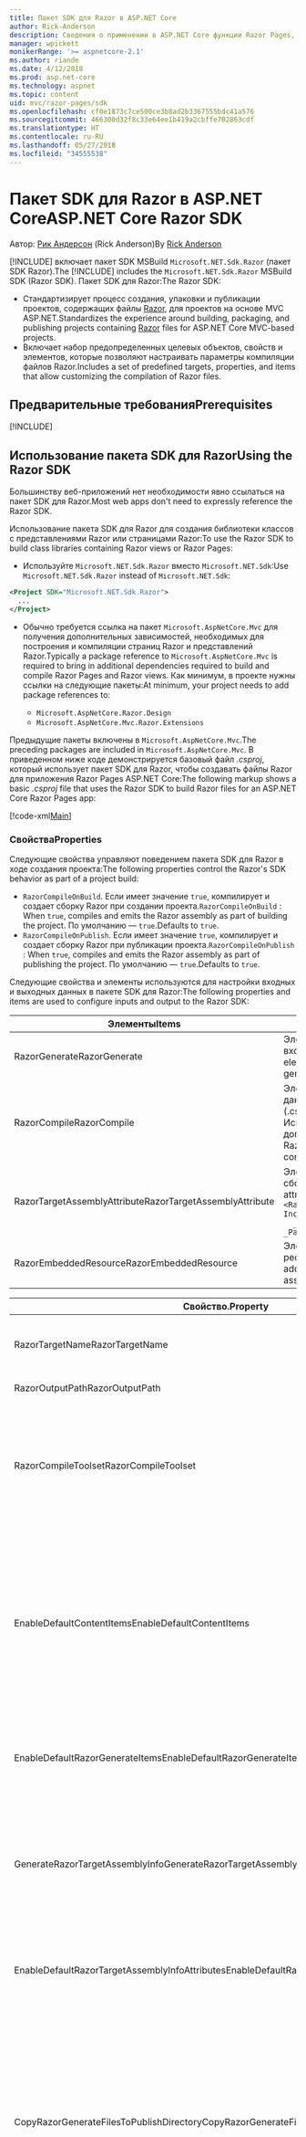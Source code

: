 ```yaml
---
title: Пакет SDK для Razor в ASP.NET Core
author: Rick-Anderson
description: Сведения о применении в ASP.NET Core функции Razor Pages, которая делает создание кодов сценариев для страниц проще и эффективнее по сравнению с MVC.
manager: wpickett
monikerRange: '>= aspnetcore-2.1'
ms.author: riande
ms.date: 4/12/2018
ms.prod: asp.net-core
ms.technology: aspnet
ms.topic: content
uid: mvc/razor-pages/sdk
ms.openlocfilehash: cf0e1873c7ce500ce3b8ad2b3367555bdc41a576
ms.sourcegitcommit: 466300d32f8c33e64ee1b419a2cbffe702863cdf
ms.translationtype: HT
ms.contentlocale: ru-RU
ms.lasthandoff: 05/27/2018
ms.locfileid: "34555538"
---
```

# <a name="aspnet-core-razor-sdk"></a><span data-ttu-id="c0fb3-103">Пакет SDK для Razor в ASP.NET Core</span><span class="sxs-lookup"><span data-stu-id="c0fb3-103">ASP.NET Core Razor SDK</span></span>

<span data-ttu-id="c0fb3-104">Автор: [Рик Андерсон](https://twitter.com/RickAndMSFT) (Rick Anderson)</span><span class="sxs-lookup"><span data-stu-id="c0fb3-104">By [Rick Anderson](https://twitter.com/RickAndMSFT)</span></span>

<span data-ttu-id="c0fb3-105">[!INCLUDE[](~/includes/2.1-SDK.md)] включает пакет SDK MSBuild `Microsoft.NET.Sdk.Razor` (пакет SDK Razor).</span><span class="sxs-lookup"><span data-stu-id="c0fb3-105">The [!INCLUDE[](~/includes/2.1-SDK.md)] includes the `Microsoft.NET.Sdk.Razor` MSBuild SDK (Razor SDK).</span></span> <span data-ttu-id="c0fb3-106">Пакет SDK для Razor:</span><span class="sxs-lookup"><span data-stu-id="c0fb3-106">The Razor SDK:</span></span>

* <span data-ttu-id="c0fb3-107">Стандартизирует процесс создания, упаковки и публикации проектов, содержащих файлы [Razor](xref:mvc/views/razor), для проектов на основе MVC ASP.NET.</span><span class="sxs-lookup"><span data-stu-id="c0fb3-107">Standardizes the experience around building, packaging, and publishing projects containing [Razor](xref:mvc/views/razor) files for ASP.NET Core MVC-based projects.</span></span>
* <span data-ttu-id="c0fb3-108">Включает набор предопределенных целевых объектов, свойств и элементов, которые позволяют настраивать параметры компиляции файлов Razor.</span><span class="sxs-lookup"><span data-stu-id="c0fb3-108">Includes a set of predefined targets, properties, and items that allow customizing the compilation of Razor files.</span></span>

## <a name="prerequisites"></a><span data-ttu-id="c0fb3-109">Предварительные требования</span><span class="sxs-lookup"><span data-stu-id="c0fb3-109">Prerequisites</span></span>

[!INCLUDE[](~/includes/2.1-SDK.md)]

## <a name="using-the-razor-sdk"></a><span data-ttu-id="c0fb3-110">Использование пакета SDK для Razor</span><span class="sxs-lookup"><span data-stu-id="c0fb3-110">Using the Razor SDK</span></span>

<span data-ttu-id="c0fb3-111">Большинству веб-приложений нет необходимости явно ссылаться на пакет SDK для Razor.</span><span class="sxs-lookup"><span data-stu-id="c0fb3-111">Most web apps don't need to expressly reference the Razor SDK.</span></span> 

<span data-ttu-id="c0fb3-112">Использование пакета SDK для Razor для создания библиотеки классов с представлениями Razor или страницами Razor:</span><span class="sxs-lookup"><span data-stu-id="c0fb3-112">To use the Razor SDK to build class libraries containing Razor views or Razor Pages:</span></span>

* <span data-ttu-id="c0fb3-113">Используйте `Microsoft.NET.Sdk.Razor` вместо `Microsoft.NET.Sdk`:</span><span class="sxs-lookup"><span data-stu-id="c0fb3-113">Use `Microsoft.NET.Sdk.Razor` instead of `Microsoft.NET.Sdk`:</span></span>
```xml
<Project SDK="Microsoft.NET.Sdk.Razor">
  ...
</Project>
```

* <span data-ttu-id="c0fb3-114">Обычно требуется ссылка на пакет `Microsoft.AspNetCore.Mvc` для получения дополнительных зависимостей, необходимых для построения и компиляции страниц Razor и представлений Razor.</span><span class="sxs-lookup"><span data-stu-id="c0fb3-114">Typically a package reference to `Microsoft.AspNetCore.Mvc` is required to bring in additional dependencies required to build and compile Razor Pages and Razor views.</span></span> <span data-ttu-id="c0fb3-115">Как минимум, в проекте нужны ссылки на следующие пакеты:</span><span class="sxs-lookup"><span data-stu-id="c0fb3-115">At minimum, your project needs to add package references to:</span></span>

    * `Microsoft.AspNetCore.Razor.Design` 
    * `Microsoft.AspNetCore.Mvc.Razor.Extensions`
    
 <span data-ttu-id="c0fb3-116">Предыдущие пакеты включены в `Microsoft.AspNetCore.Mvc`.</span><span class="sxs-lookup"><span data-stu-id="c0fb3-116">The preceding packages are included in `Microsoft.AspNetCore.Mvc`.</span></span> <span data-ttu-id="c0fb3-117">В приведенном ниже коде демонстрируется базовый файл *.csproj*, который использует пакет SDK для Razor, чтобы создавать файлы Razor для приложения Razor Pages ASP.NET Core:</span><span class="sxs-lookup"><span data-stu-id="c0fb3-117">The following markup shows a basic *.csproj* file that uses the Razor SDK to build Razor files for an ASP.NET Core Razor Pages app:</span></span>
    
 [!code-xml[Main](sdk/sample/RazorSDK.csproj)]

### <a name="properties"></a><span data-ttu-id="c0fb3-118">Свойства</span><span class="sxs-lookup"><span data-stu-id="c0fb3-118">Properties</span></span>

<span data-ttu-id="c0fb3-119">Следующие свойства управляют поведением пакета SDK для Razor в ходе создания проекта:</span><span class="sxs-lookup"><span data-stu-id="c0fb3-119">The following properties control the Razor's SDK behavior as part of a project build:</span></span>

* <span data-ttu-id="c0fb3-120">`RazorCompileOnBuild`. Если имеет значение `true`, компилирует и создает сборку Razor при создании проекта.</span><span class="sxs-lookup"><span data-stu-id="c0fb3-120">`RazorCompileOnBuild` : When `true`, compiles and emits the Razor assembly as part of building the project.</span></span> <span data-ttu-id="c0fb3-121">По умолчанию — `true`.</span><span class="sxs-lookup"><span data-stu-id="c0fb3-121">Defaults to `true`.</span></span>
* <span data-ttu-id="c0fb3-122">`RazorCompileOnPublish`. Если имеет значение `true`, компилирует и создает сборку Razor при публикации проекта.</span><span class="sxs-lookup"><span data-stu-id="c0fb3-122">`RazorCompileOnPublish` : When `true`, compiles and emits the Razor assembly as part of publishing the project.</span></span> <span data-ttu-id="c0fb3-123">По умолчанию — `true`.</span><span class="sxs-lookup"><span data-stu-id="c0fb3-123">Defaults to `true`.</span></span>

<span data-ttu-id="c0fb3-124">Следующие свойства и элементы используются для настройки входных и выходных данных в пакете SDK для Razor:</span><span class="sxs-lookup"><span data-stu-id="c0fb3-124">The following properties and items are used to configure inputs and output to the Razor SDK:</span></span>

| <span data-ttu-id="c0fb3-125">Элементы</span><span class="sxs-lookup"><span data-stu-id="c0fb3-125">Items</span></span>                                         | <span data-ttu-id="c0fb3-126">Описание:</span><span class="sxs-lookup"><span data-stu-id="c0fb3-126">Description</span></span>                                                                   |
| ------------                                  | -------------                                                                 |
| <span data-ttu-id="c0fb3-127">RazorGenerate</span><span class="sxs-lookup"><span data-stu-id="c0fb3-127">RazorGenerate</span></span>                                 | <span data-ttu-id="c0fb3-128">Элементы (файлы *.cshtml*), которые являются входными данными для целей создания кода.</span><span class="sxs-lookup"><span data-stu-id="c0fb3-128">Item elements (*.cshtml* files) that are inputs to code generation targets.</span></span> |
| <span data-ttu-id="c0fb3-129">RazorCompile</span><span class="sxs-lookup"><span data-stu-id="c0fb3-129">RazorCompile</span></span>                                  | <span data-ttu-id="c0fb3-130">Элементы (CS-файлы), которые являются входными данными для целей компиляции Razor.</span><span class="sxs-lookup"><span data-stu-id="c0fb3-130">Item elements (.cs files) that are inputs to  Razor compilation targets.</span></span> <span data-ttu-id="c0fb3-131">Используйте этот элемент ItemGroup, чтобы указать дополнительные файлы для компиляции в сборку Razor.</span><span class="sxs-lookup"><span data-stu-id="c0fb3-131">Use this ItemGroup to specify additional files to be compiled into the Razor assembly.</span></span> |
| <span data-ttu-id="c0fb3-132">RazorTargetAssemblyAttribute</span><span class="sxs-lookup"><span data-stu-id="c0fb3-132">RazorTargetAssemblyAttribute</span></span>                  | <span data-ttu-id="c0fb3-133">Элементы, используемые для создания атрибутов для сборки Razor.</span><span class="sxs-lookup"><span data-stu-id="c0fb3-133">Item elements used to code generate attributes for the Razor assembly.</span></span> <span data-ttu-id="c0fb3-134">Пример:</span><span class="sxs-lookup"><span data-stu-id="c0fb3-134">For example:</span></span>  <br />`<RazorAssemblyAttribute ` <br />  `Include="System.Reflection.AssemblyMetadataAttribute"`<br />`  _Parameter1="BuildSource" _Parameter2="https://docs.asp.net/">` |
| <span data-ttu-id="c0fb3-135">RazorEmbeddedResource</span><span class="sxs-lookup"><span data-stu-id="c0fb3-135">RazorEmbeddedResource</span></span>                         | <span data-ttu-id="c0fb3-136">Элементы, добавленные в качестве внедренных ресурсов к созданной сборке Razor</span><span class="sxs-lookup"><span data-stu-id="c0fb3-136">Item elements added as embedded resources to the generated Razor assembly</span></span> |

| <span data-ttu-id="c0fb3-137">Свойство.</span><span class="sxs-lookup"><span data-stu-id="c0fb3-137">Property</span></span>                                      | <span data-ttu-id="c0fb3-138">Описание:</span><span class="sxs-lookup"><span data-stu-id="c0fb3-138">Description</span></span>                                                                   |
| ------------                                  | -------------                                                                 |
| <span data-ttu-id="c0fb3-139">RazorTargetName</span><span class="sxs-lookup"><span data-stu-id="c0fb3-139">RazorTargetName</span></span>                               | <span data-ttu-id="c0fb3-140">Имя файла (без расширения) для сборки, созданной Razor.</span><span class="sxs-lookup"><span data-stu-id="c0fb3-140">File name (without extension) of the assembly produced by Razor.</span></span> | 
| <span data-ttu-id="c0fb3-141">RazorOutputPath</span><span class="sxs-lookup"><span data-stu-id="c0fb3-141">RazorOutputPath</span></span>                               | <span data-ttu-id="c0fb3-142">Выходной каталог Razor.</span><span class="sxs-lookup"><span data-stu-id="c0fb3-142">The Razor output directory.</span></span>                                      |
| <span data-ttu-id="c0fb3-143">RazorCompileToolset</span><span class="sxs-lookup"><span data-stu-id="c0fb3-143">RazorCompileToolset</span></span>                           | <span data-ttu-id="c0fb3-144">Используется для определения набора инструментов для построения сборки Razor.</span><span class="sxs-lookup"><span data-stu-id="c0fb3-144">Used to determine the toolset used to build the Razor assembly.</span></span> <span data-ttu-id="c0fb3-145">Допустимые значения: `Implicit` и `PrecompilationTool`.</span><span class="sxs-lookup"><span data-stu-id="c0fb3-145">Valid values are `Implicit`, , and `PrecompilationTool`.</span></span> |
| <span data-ttu-id="c0fb3-146">EnableDefaultContentItems</span><span class="sxs-lookup"><span data-stu-id="c0fb3-146">EnableDefaultContentItems</span></span>                     | <span data-ttu-id="c0fb3-147">При значении `true` включает определенные типы файлов, например файлы *.cshtml*, в качестве содержимого в проекте.</span><span class="sxs-lookup"><span data-stu-id="c0fb3-147">When `true`, includes certain file types, such as *.cshtml* files, as content in the project.</span></span> <span data-ttu-id="c0fb3-148">При ссылке через Microsoft.NET.Sdk.Web также включает все файлы в *wwwroot* и файлы конфигурации.</span><span class="sxs-lookup"><span data-stu-id="c0fb3-148">When referenced via Microsoft.NET.Sdk.Web, also includes all files under *wwwroot*, and config files.</span></span>         |
| <span data-ttu-id="c0fb3-149">EnableDefaultRazorGenerateItems</span><span class="sxs-lookup"><span data-stu-id="c0fb3-149">EnableDefaultRazorGenerateItems</span></span>               | <span data-ttu-id="c0fb3-150">При значении `true` включает файлы *.cshtml* из элементов `Content` в элементы `RazorGenerate`.</span><span class="sxs-lookup"><span data-stu-id="c0fb3-150">When `true`, includes *.cshtml* files from `Content` items in `RazorGenerate` items.</span></span> |
| <span data-ttu-id="c0fb3-151">GenerateRazorTargetAssemblyInfo</span><span class="sxs-lookup"><span data-stu-id="c0fb3-151">GenerateRazorTargetAssemblyInfo</span></span>               | <span data-ttu-id="c0fb3-152">При значении `true` создает файл *.cs* с атрибутами, заданными `RazorAssemblyAttribute`, и включает его в выходные данные компиляции.</span><span class="sxs-lookup"><span data-stu-id="c0fb3-152">When `true`, generates a *.cs* file containing attributes specified by `RazorAssemblyAttribute` and includes it in the compile output.</span></span> |
| <span data-ttu-id="c0fb3-153">EnableDefaultRazorTargetAssemblyInfoAttributes</span><span class="sxs-lookup"><span data-stu-id="c0fb3-153">EnableDefaultRazorTargetAssemblyInfoAttributes</span></span> | <span data-ttu-id="c0fb3-154">При значении `true` добавляет стандартный набор атрибутов сборки в `RazorAssemblyAttribute`.</span><span class="sxs-lookup"><span data-stu-id="c0fb3-154">When `true`, adds a default set of assembly attributes to `RazorAssemblyAttribute`.</span></span> |
| <span data-ttu-id="c0fb3-155">CopyRazorGenerateFilesToPublishDirectory</span><span class="sxs-lookup"><span data-stu-id="c0fb3-155">CopyRazorGenerateFilesToPublishDirectory</span></span>       | <span data-ttu-id="c0fb3-156">При значении `true` копирует элементы RazorGenerate (файлы *.cshtml*) в каталог публикации.</span><span class="sxs-lookup"><span data-stu-id="c0fb3-156">When `true`, copies RazorGenerate items (*.cshtml*) files to the publish directory.</span></span> <span data-ttu-id="c0fb3-157">Обычно опубликованному приложению не нужны файлы Razor, если они участвуют в компиляции во время сборки или публикации.</span><span class="sxs-lookup"><span data-stu-id="c0fb3-157">Typically Razor files are not needed for a published application if they participate in compilation at build-time or publish-time.</span></span> <span data-ttu-id="c0fb3-158">По умолчанию — `false`.</span><span class="sxs-lookup"><span data-stu-id="c0fb3-158">Defaults to `false`.</span></span> |
| <span data-ttu-id="c0fb3-159">CopyRefAssembliesToPublishDirectory</span><span class="sxs-lookup"><span data-stu-id="c0fb3-159">CopyRefAssembliesToPublishDirectory</span></span>            | <span data-ttu-id="c0fb3-160">При значении `true` копирует элементы базовой сборки в каталог публикации.</span><span class="sxs-lookup"><span data-stu-id="c0fb3-160">When `true`, copy reference assembly items to the publish directory.</span></span> <span data-ttu-id="c0fb3-161">Обычно опубликованному приложению не нужны базовые сборки, если компиляция Razor происходит во время сборки или публикации.</span><span class="sxs-lookup"><span data-stu-id="c0fb3-161">Typically reference assemblies are not needed for a published application if Razor compilation occurs at build-time or publish-time.</span></span> <span data-ttu-id="c0fb3-162">Установите значение `true`, если опубликованным приложениям требуется компиляция среды выполнения, например, в среде выполнения изменяются cshtml-файлы или используются встроенные представления.</span><span class="sxs-lookup"><span data-stu-id="c0fb3-162">Set to `true`, if your published application requires runtime compilation, for example, modifies cshtml files at runtime, or uses embedded views.</span></span> <span data-ttu-id="c0fb3-163">По умолчанию — `false`.</span><span class="sxs-lookup"><span data-stu-id="c0fb3-163">Defaults to `false`.</span></span> |
| <span data-ttu-id="c0fb3-164">IncludeRazorContentInPack</span><span class="sxs-lookup"><span data-stu-id="c0fb3-164">IncludeRazorContentInPack</span></span>                      | <span data-ttu-id="c0fb3-165">При значении `true` все элементы содержимого Razor (файлы *.cshtml*) будут помечены для включения в создаваемый пакет NuGet.</span><span class="sxs-lookup"><span data-stu-id="c0fb3-165">When `true`, all Razor content items (*.cshtml* files) will be marked for inclusion in the generated NuGet package.</span></span> <span data-ttu-id="c0fb3-166">По умолчанию — `false`.</span><span class="sxs-lookup"><span data-stu-id="c0fb3-166">Defaults to `false`.</span></span> |
| <span data-ttu-id="c0fb3-167">EmbedRazorGenerateSources</span><span class="sxs-lookup"><span data-stu-id="c0fb3-167">EmbedRazorGenerateSources</span></span> | <span data-ttu-id="c0fb3-168">При значении `true` добавляет элементы RazorGenerate (*.cshtml*) в виде внедренных файлов к создаваемой сборке Razor.</span><span class="sxs-lookup"><span data-stu-id="c0fb3-168">When `true`, adds RazorGenerate (*.cshtml*) items as embedded files to the generated Razor assembly.</span></span> <span data-ttu-id="c0fb3-169">По умолчанию — `false`.</span><span class="sxs-lookup"><span data-stu-id="c0fb3-169">Defaults to `false`.</span></span> |
| <span data-ttu-id="c0fb3-170">UseRazorBuildServer</span><span class="sxs-lookup"><span data-stu-id="c0fb3-170">UseRazorBuildServer</span></span>                           | <span data-ttu-id="c0fb3-171">При значении `true` использует серверный процесс постоянной сборки для разгрузки работы по созданию кода.</span><span class="sxs-lookup"><span data-stu-id="c0fb3-171">When `true`, uses a persistent build server process to offload code generation work.</span></span> <span data-ttu-id="c0fb3-172">По умолчанию используется значение `UseSharedCompilation`.</span><span class="sxs-lookup"><span data-stu-id="c0fb3-172">Defaults to the value of `UseSharedCompilation`.</span></span> |

### <a name="targets"></a><span data-ttu-id="c0fb3-173">Целевые объекты</span><span class="sxs-lookup"><span data-stu-id="c0fb3-173">Targets</span></span>
<span data-ttu-id="c0fb3-174">Пакет SDK для Razor определяет два основных целевых объекта:</span><span class="sxs-lookup"><span data-stu-id="c0fb3-174">The Razor SDK defines two primary targets:</span></span>

* <span data-ttu-id="c0fb3-175">`RazorGenerate` создает файлы *.cs* из элементов RazorGenerate.</span><span class="sxs-lookup"><span data-stu-id="c0fb3-175">`RazorGenerate` - Code generates *.cs* files from RazorGenerate item elements.</span></span> <span data-ttu-id="c0fb3-176">Используйте свойство `RazorGenerateDependsOn`, чтобы указать дополнительные целевые объекты, которые могут выполняться до или после этого целевого объекта.</span><span class="sxs-lookup"><span data-stu-id="c0fb3-176">Use `RazorGenerateDependsOn` property to specify additional targets that can run before or after this target.</span></span>
* <span data-ttu-id="c0fb3-177">`RazorCompile` компилирует созданные файлы *.cs* в сборку Razor.</span><span class="sxs-lookup"><span data-stu-id="c0fb3-177">`RazorCompile` - Compiles generated *.cs* files in to a Razor assembly.</span></span> <span data-ttu-id="c0fb3-178">Используйте `RazorCompileDependsOn`, чтобы указать дополнительные целевые объекты, которые могут выполняться до или после этого целевого объекта.</span><span class="sxs-lookup"><span data-stu-id="c0fb3-178">Use `RazorCompileDependsOn` to specify additional targets that can run before or after this target.</span></span>
